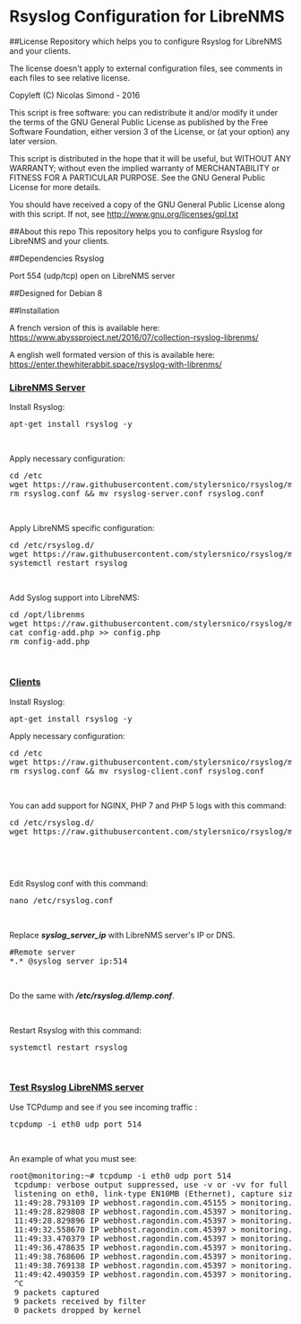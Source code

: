 Rsyslog Configuration for LibreNMS
==================================

##License
Repository which helps you to configure Rsyslog for LibreNMS and your clients.

The license doesn't apply to external configuration files, see comments in each files to see relative license.

Copyleft (C) Nicolas Simond - 2016

This script is free software: you can redistribute it and/or modify
it under the terms of the GNU General Public License as published by
the Free Software Foundation, either version 3 of the License, or
(at your option) any later version.

This script is distributed in the hope that it will be useful,
but WITHOUT ANY WARRANTY; without even the implied warranty of
MERCHANTABILITY or FITNESS FOR A PARTICULAR PURPOSE.  See the
GNU General Public License for more details.

You should have received a copy of the GNU General Public License
along with this script.  If not, see <http://www.gnu.org/licenses/gpl.txt>


##About this repo
This repository helps you to configure Rsyslog for LibreNMS and your clients.

##Dependencies
Rsyslog

Port 554 (udp/tcp) open on LibreNMS server


##Designed for
Debian 8


##Installation

A french version of this is available here: https://www.abyssproject.net/2016/07/collection-rsyslog-librenms/

A english well formated version of this is available here: https://enter.thewhiterabbit.space/rsyslog-with-librenms/


<h3><span style="text-decoration: underline;">LibreNMS Server</span></h3>

Install Rsyslog:
<pre>apt-get install rsyslog -y</pre>
&nbsp;

Apply necessary configuration:
<pre>cd /etc
wget https://raw.githubusercontent.com/stylersnico/rsyslog/master/etc/rsyslog-server.conf
rm rsyslog.conf &amp;&amp; mv rsyslog-server.conf rsyslog.conf</pre>
&nbsp;

Apply LibreNMS specific configuration:
<pre>cd /etc/rsyslog.d/
wget https://raw.githubusercontent.com/stylersnico/rsyslog/master/etc/rsyslog.d/30-librenms.conf
systemctl restart rsyslog</pre>
&nbsp;

Add Syslog support into LibreNMS:
<pre>cd /opt/librenms
wget https://raw.githubusercontent.com/stylersnico/rsyslog/master/opt/librenms/config-add.php
cat config-add.php &gt;&gt; config.php
rm config-add.php</pre>
&nbsp;

<h3><span style="text-decoration: underline;">Clients</span></h3>

Install Rsyslog:
<pre>apt-get install rsyslog -y</pre>

Apply necessary configuration:
<pre>cd /etc
wget https://raw.githubusercontent.com/stylersnico/rsyslog/master/etc/rsyslog-client.conf
rm rsyslog.conf &amp;&amp; mv rsyslog-client.conf rsyslog.conf</pre>
&nbsp;

You can add support for NGINX, PHP 7 and PHP 5 logs with this command:
<pre>cd /etc/rsyslog.d/
wget https://raw.githubusercontent.com/stylersnico/rsyslog/master/etc/rsyslog.d/lemp.conf</pre>
&nbsp;

&nbsp;

Edit Rsyslog conf with this command:
<pre>nano /etc/rsyslog.conf</pre>
&nbsp;

Replace <em><strong>syslog_server_ip</strong></em> with LibreNMS server's IP or DNS.
<pre>#Remote server
*.* @syslog_server_ip:514</pre>
&nbsp;

Do the same with <em><strong>/etc/rsyslog.d/lemp.conf</strong></em>.

&nbsp;

Restart Rsyslog with this command:
<pre>systemctl restart rsyslog</pre>
&nbsp;

<h3><span style="text-decoration: underline;">Test Rsyslog LibreNMS server</span></h3>
Use TCPdump and see if you see incoming traffic :
<pre>tcpdump -i eth0 udp port 514</pre>
&nbsp;

An example of what you must see:
<pre>root@monitoring:~# tcpdump -i eth0 udp port 514
 tcpdump: verbose output suppressed, use -v or -vv for full protocol decode
 listening on eth0, link-type EN10MB (Ethernet), capture size 262144 bytes
 11:49:28.793109 IP webhost.ragondin.com.45155 &gt; monitoring.ragondin.com.syslog: SYSLOG syslog.info, length: 153
 11:49:28.829808 IP webhost.ragondin.com.45397 &gt; monitoring.ragondin.com.syslog: SYSLOG syslog.info, length: 137
 11:49:28.829896 IP webhost.ragondin.com.45397 &gt; monitoring.ragondin.com.syslog: SYSLOG syslog.info, length: 71
 11:49:32.558670 IP webhost.ragondin.com.45397 &gt; monitoring.ragondin.com.syslog: SYSLOG daemon.error, length: 813
 11:49:33.470379 IP webhost.ragondin.com.45397 &gt; monitoring.ragondin.com.syslog: SYSLOG kernel.warning, length: 267
 11:49:36.478635 IP webhost.ragondin.com.45397 &gt; monitoring.ragondin.com.syslog: SYSLOG kernel.warning, length: 267
 11:49:38.768606 IP webhost.ragondin.com.45397 &gt; monitoring.ragondin.com.syslog: SYSLOG daemon.debug, length: 86
 11:49:38.769138 IP webhost.ragondin.com.45397 &gt; monitoring.ragondin.com.syslog: SYSLOG daemon.debug, length: 86
 11:49:42.490359 IP webhost.ragondin.com.45397 &gt; monitoring.ragondin.com.syslog: SYSLOG kernel.warning, length: 267
 ^C
 9 packets captured
 9 packets received by filter
 0 packets dropped by kernel</pre>
&nbsp;
